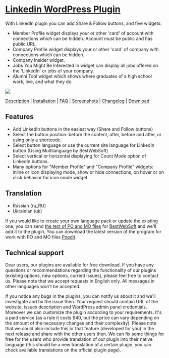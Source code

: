 <a href="http://bestwebsoft.com/products/linkedin/" target=_blank>Linkedin WordPress Plugin</a>
========================

With LinkedIn plugin you can add Share &#38; Follow buttons, and five widgets:
* Member Profile widget displays your or other 'card' of account with connections which can be hidden. Account must be public and has public URL.
* Company Profile widget displays your or other 'card' of company with connections which can be hidden.
* Company Insider widget.
* Jobs You Might Be Interested In widget can display all jobs offered on the 'LinkedIn' or jobs of your company.
* Alumni Tool widget which shows where graduates of a high school work, live, and what they do.

<img src="http://bestwebsoft.com/wp-content/uploads/2016/05/linkedin-banner-website.jpg" />

<a href="http://bestwebsoft.com/products/linkedin/description/" target=_blank>Description</a> | 
<a href="http://bestwebsoft.com/products/linkedin/installation/" target=_blank>Installation</a> | 
<a href="http://bestwebsoft.com/products/linkedin/faq/" target=_blank>FAQ</a> | 
<a href="http://bestwebsoft.com/products/linkedin/screenshots/" target=_blank>Screenshots</a> | 
<a href="http://bestwebsoft.com/products/linkedin/changelog/" target=_blank>Changelog</a> | 
<a href="http://bestwebsoft.com/products/linkedin/download/" target=_blank>Download</a>


Features
-----------------------------
* Add LinkedIn buttons in the easiest way (Share and Follow buttons)
* Select the button position: before the content, after, before and after, or using only a shortcode.
* Select button language or use the current site language for LinkedIn button (Using Multilanguage by BestWebSoft)
* Select vertical or horizontal displaying for Count Mode option of LinkedIn buttons.
* Many options for "Member Profile" and "Company Profile" widgets: inline or icon displaying mode, show or hide connections, on hover or on click behavior for icon mode widget


Translation
-----------------------------
* Russian (ru_RU)
* Ukrainian (uk)

If you would like to create your own language pack or update the existing one, you can send <a href="http://codex.wordpress.org/Translating_WordPress" target="_blank">the text of PO and MO files</a> for <a href="http://support.bestwebsoft.com" target="_blank">BestWebSoft</a> and we'll add it to the plugin. You can download the latest version of the program for work with PO and MO files <a href="http://www.poedit.net/download.php" target="_blank">Poedit</a>.


Technical support
-----------------------------
Dear users, our plugins are available for free download. If you have any questions or recommendations regarding the functionality of our plugins (existing options, new options, current issues), please feel free to contact us. Please note that we accept requests in English only. All messages in other languages won't be accepted.

If you notice any bugs in the plugins, you can notify us about it and we'll investigate and fix the issue then. Your request should contain URL of the website, issues description and WordPress admin panel credentials.
Moreover we can customize the plugin according to your requirements. It's a paid service (as a rule it costs $40, but the price can vary depending on the amount of the necessary changes and their complexity). Please note that we could also include this or that feature (developed for you) in the next release and share with the other users then.
We can fix some things for free for the users who provide translation of our plugin into their native language (this should be a new translation of a certain plugin, you can check available translations on the official plugin page).